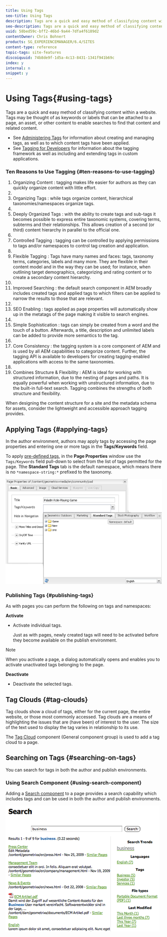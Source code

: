 ```yaml
---
title: Using Tags
seo-title: Using Tags
description: Tags are a quick and easy method of classifying content within a website. Tags may be thought of as keywords or labels that can be attached to a page, an asset, or other content to enable searches to find that content and related content.
seo-description: Tags are a quick and easy method of classifying content within a website. Tags may be thought of as keywords or labels that can be attached to a page, an asset, or other content to enable searches to find that content and related content.
uuid: 58bed59c-bff2-46bd-9a44-7dfa4f6189d2
contentOwner: Chris Bohnert
products: SG_EXPERIENCEMANAGER/6.4/SITES
content-type: reference
topic-tags: site-features
discoiquuid: 74b8de9f-1d5a-4c13-8431-1341f941b69c
index: y
internal: n
snippet: y
---
```


# Using Tags{#using-tags}

Tags are a quick and easy method of classifying content within a website. Tags may be thought of as keywords or labels that can be attached to a page, an asset, or other content to enable searches to find that content and related content.

* See [Administering Tags](../../../sites/administering/using/tags.md) for information about creating and managing tags, as well as to which content tags have been applied.
* See [Tagging for Developers](../../../sites/developing/using/tags.md) for information about the tagging framework as well as including and extending tags in custom applications.

### Ten Reasons to Use Tagging {#ten-reasons-to-use-tagging}

1. Organizing Content : tagging makes life easier for authors as they can quickly organize content with little effort.
1. 
1. Organizing Tags : while tags organize content, hierarchical taxonomies/namespaces organize tags.
1. 
1. Deeply Organized Tags : with the ability to create tags and sub-tags it becomes possible to express entire taxonomic systems, covering terms, subterms and their relationships. This allows creation of a second (or third) content hierarchy in parallel to the official one.
1. 
1. Controlled Tagging : tagging can be controlled by applying permissions to tags and/or namespaces to control tag creation and application.
1. 
1. Flexible Tagging : Tags have many names and faces: tags, taxonomy terms, categories, labels and many more. They are flexible in their content model and in the way they can be used; for instance, when outlining target demographics, categorizing and rating content or to create a secondary content hierarchy.
1. 
1. Improved Searching : the default search component in AEM broadly includes created tags and applied tags to which filters can be applied to narrow the results to those that are relevant.
1. 
1. SEO Enabling : tags applied as page properties will automatically show up in the metatags of the page making it visible to search engines.
1. 
1. Simple Sophistication : tags can simply be created from a word and the touch of a button. Afterwards, a title, description and unlimited labels can be added to provide more semantics to the tag.
1. 
1. Core Consistency : the tagging system is a core component of AEM and is used by all AEM capabilities to categorize content. Further, the tagging API is available to developers for creating tagging-enabled applications with access to the same taxonomies.
1. 
1. Combines Structure & Flexibility : AEM is ideal for working with structured information, due to the nesting of pages and paths. It is equally powerful when working with unstructured information, due to the built-in full-text search. Tagging combines the strengths of both structure and flexibility.

When designing the content structure for a site and the metadata schema for assets, consider the lightweight and accessible approach tagging provides.

## Applying Tags {#applying-tags}

In the author environment, authors may apply tags by accessing the page properties and entering one or more tags in the **Tags/Keywords** field.

To apply [pre-defined tags](../../../sites/administering/using/tags.md), in the **Page Properties** window use the `Tags/Keywords` field pull-down to select from the list of tags permitted for the page. Tthe **Standard Tags** tab is the default namespace, which means there is no `*namespace-string:*` prefixed to the taxonomy.

![](assets/chlimage_1-2.png) 

### Publishing Tags {#publishing-tags}

As with pages you can perform the following on tags and namespaces:

**Activate**

* Activate individual tags.  
  
  Just as with pages, newly created tags will need to be activated before they become available on the publish environment.

>[!NOTE]
>
>When you activate a page, a dialog automatically opens and enables you to activate unactivated tags belonging to the page.

**Deactivate**

* Deactivate the selected tags.

## Tag Clouds {#tag-clouds}

Tag clouds show a cloud of tags, either for the current page, the entire website, or those most commonly accessed. Tag clouds are a means of highlighting the issues that are (have been) of interest to the user. The size of the text used to display the tag varies in relationship to its use.

The [Tag Cloud](../../../sites/classic-ui-authoring/using/classic-page-author-edit-mode.md#tagcloud) component (General component group) is used to add a tag cloud to a page.

## Searching on Tags {#searching-on-tags}

You can search for tags in both the author and publish environments.

### Using Search Component {#using-search-component}

Adding a [Search component](../../../sites/classic-ui-authoring/using/classic-page-author-edit-mode.md#search) to a page provides a search capability which includes tags and can be used in both the author and publish environments.

![](assets/chlimage_1-3.png)

